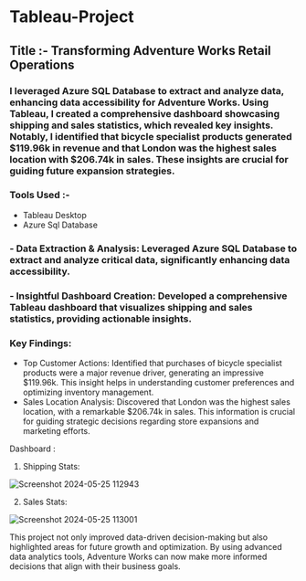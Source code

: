 # Tableau-Project

## Title :- Transforming Adventure Works Retail Operations

### I leveraged Azure SQL Database to extract and analyze data, enhancing data accessibility for Adventure Works. Using Tableau, I created a comprehensive dashboard showcasing shipping and sales statistics, which revealed key insights. Notably, I identified that bicycle specialist products generated $119.96k in revenue and that London was the highest sales location with $206.74k in sales. These insights are crucial for guiding future expansion strategies.

### Tools Used :-

- Tableau Desktop
- Azure Sql Database

### - Data Extraction & Analysis: Leveraged Azure SQL Database to extract and analyze critical data, significantly enhancing data accessibility.
### - Insightful Dashboard Creation: Developed a comprehensive Tableau dashboard that visualizes shipping and sales statistics, providing actionable insights.

### Key Findings:

- Top Customer Actions: Identified that purchases of bicycle specialist products were a major revenue driver, generating an impressive $119.96k. This insight helps in understanding customer preferences and optimizing inventory management.
- Sales Location Analysis: Discovered that London was the highest sales location, with a remarkable $206.74k in sales. This information is crucial for guiding strategic decisions regarding store expansions and marketing efforts.

Dashboard :

1. Shipping Stats:

![Screenshot 2024-05-25 112943](https://github.com/Reyyadav/Tableau-Project/assets/153619494/f7b574e2-0a4b-4fd4-9d6d-7eeb7e4d6b4c)


2. Sales Stats:

![Screenshot 2024-05-25 113001](https://github.com/Reyyadav/Tableau-Project/assets/153619494/c3b7831d-b600-4737-909e-fd1c2ec791b1)



This project not only improved data-driven decision-making but also highlighted areas for future growth and optimization. By using advanced data analytics tools, Adventure Works can now make more informed decisions that align with their business goals.
